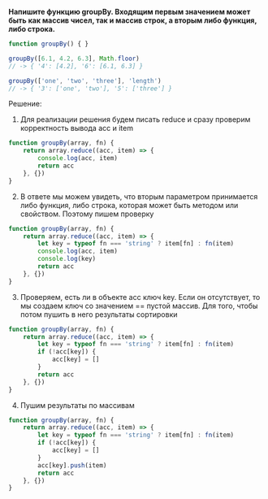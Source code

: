 **Напишите функцию groupBy. Входящим первым значением может быть как массив чисел, так и массив строк, а вторым либо функция, либо строка.**

```javascript
function groupBy() { }

groupBy([6.1, 4.2, 6.3], Math.floor) 
// -> { '4': [4.2], '6': [6.1, 6.3] }

groupBy(['one', 'two', 'three'], 'length') 
// -> { '3': ['one', 'two'], '5': ['three'] }
```

Решение:
1. Для реализации решения будем писать reduce и сразу проверим корректность вывода acc и item
```javascript
function groupBy(array, fn) {
	return array.reduce((acc, item) => {
		console.log(acc, item)
		return acc
	}, {})
}
```

2. В ответе мы можем увидеть, что вторым параметром принимается либо функция, либо строка, которая может быть методом или свойством. Поэтому пишем проверку
```javascript
function groupBy(array, fn) {
	return array.reduce((acc, item) => {
		let key = typeof fn === 'string' ? item[fn] : fn(item)
		console.log(acc, item)
		console.log(key)
		return acc
	}, {})
}
```

3. Проверяем, есть ли в объекте acc ключ key. Если он отсутствует, то мы создаем ключ со значением == пустой массив. Для того, чтобы потом пушить в него результаты сортировки
```javascript
function groupBy(array, fn) {
	return array.reduce((acc, item) => {
		let key = typeof fn === 'string' ? item[fn] : fn(item)
		if (!acc[key]) {
			acc[key] = []
	    }
		return acc
	}, {})
}
```

4. Пушим результаты по массивам
```javascript
function groupBy(array, fn) {
	return array.reduce((acc, item) => {
		let key = typeof fn === 'string' ? item[fn] : fn(item)
		if (!acc[key]) {
			acc[key] = []
	    }
	    acc[key].push(item)
		return acc
	}, {})
}


